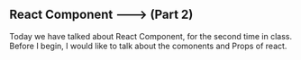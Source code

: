 ## React Component ---> (Part 2)
Today we have talked about React Component, for the second time in class. Before I begin, I would like to talk about the comonents and Props of react. 